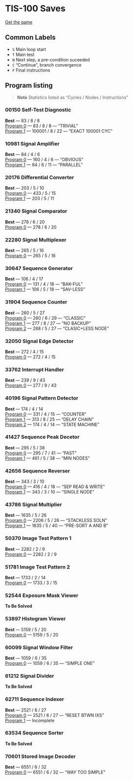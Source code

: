 # TIS-100 Saves

[Get the game](https://www.zachtronics.com/tis-100/)

## Common Labels

* `S` Main loop start
* `T` Main test
* `N` Next step, a pre-condition suceeded
* `C` “Continue”, branch convergence
* `F` Final instructions

## Program listing

> **Note**
> Statistics listed as “Cycles / Nodes / Instructions”


### 00150 Self-Test Diagnostic
**Best** — 83 / 8 / 8  
[Program 0](save/00150.0.txt) — 83 / 8 / 8 — “TRIVIAL”    
[Program 1](save/00150.1.txt) — 100001 / 8 / 22 — “EXACT 100001 CYC”    

### 10981 Signal Amplifier
**Best** — 84 / 4 / 6  
[Program 0](save/10981.0.txt) — 160 / 4 / 6 — “OBVIOUS”    
[Program 1](save/10981.1.txt) — 84 / 6 / 11 — “PARALLEL”    

### 20176 Differential Converter
**Best** — 203 / 5 / 10  
[Program 0](save/20176.0.txt) — 433 / 5 / 15  
[Program 1](save/20176.1.txt) — 203 / 5 / 11  

### 21340 Signal Comparator
**Best** — 278 / 6 / 20  
[Program 0](save/21340.0.txt) — 278 / 6 / 20  

### 22280 Signal Multiplexer
**Best** — 265 / 5 / 16  
[Program 0](save/22280.0.txt) — 265 / 5 / 16  

### 30647 Sequence Generator
**Best** — 106 / 4 / 17  
[Program 0](save/30647.0.txt) — 131 / 4 / 18 — “BAK-FUL”    
[Program 1](save/30647.1.txt) — 106 / 5 / 18 — “SAV-LESS”    

### 31904 Sequence Counter
**Best** — 260 / 5 / 27  
[Program 0](save/31904.0.txt) — 260 / 6 / 29 — “CLASSIC”    
[Program 1](save/31904.1.txt) — 277 / 8 / 27 — “NO BACKUP”    
[Program 2](save/31904.2.txt) — 288 / 5 / 27 — “CLASIC+LESS NODE”    

### 32050 Signal Edge Detector
**Best** — 272 / 4 / 15  
[Program 0](save/32050.0.txt) — 272 / 4 / 15  

### 33762 Interrupt Handler
**Best** — 239 / 9 / 43  
[Program 0](save/33762.0.txt) — 277 / 9 / 43  

### 40196 Signal Pattern Detector
**Best** — 174 / 4 / 14  
[Program 0](save/40196.0.txt) — 331 / 4 / 15 — “COUNTER”    
[Program 1](save/40196.1.txt) — 313 / 8 / 25 — “DELAY CHAIN”    
[Program 2](save/40196.2.txt) — 174 / 4 / 14 — “STATE MACHINE”    

### 41427 Sequence Peak Decetor
**Best** — 295 / 5 / 38  
[Program 0](save/41427.0.txt) — 295 / 7 / 41 — “FAST”    
[Program 1](save/41427.1.txt) — 461 / 5 / 38 — “MIN NODES”    

### 42656 Sequence Reverser
**Best** — 343 / 3 / 10  
[Program 0](save/42656.0.txt) — 416 / 4 / 18 — “SEP READ & WRITE”    
[Program 1](save/42656.1.txt) — 343 / 3 / 10 — “SINGLE NODE”    

### 43786 Signal Multiplier
**Best** — 1635 / 5 / 26  
[Program 0](save/43786.0.txt) — 2206 / 5 / 26 — “STACKLESS SOLN”    
[Program 1](save/43786.1.txt) — 1635 / 5 / 40 — “PRE-SORT A AND B”    

### 50370 Image Test Pattern 1
**Best** — 2282 / 2 / 9  
[Program 0](save/50370.0.txt) — 2282 / 2 / 9  

### 51781 Image Test Pattern 2
**Best** — 1733 / 2 / 14  
[Program 0](save/51781.0.txt) — 1733 / 3 / 15  

### 52544 Exposure Mask Viewer
**To Be Solved**

### 53897 Histogram Viewer
**Best** — 5159 / 5 / 20  
[Program 0](save/53897.0.txt) — 5159 / 5 / 20  

### 60099 Signal Window Filter
**Best** — 1059 / 6 / 35  
[Program 0](save/60099.0.txt) — 1059 / 6 / 35 — “SIMPLE ONE”    

### 61212 Signal Divider
**To Be Solved**

### 62711 Sequence Indexer
**Best** — 2521 / 6 / 27  
[Program 0](save/62711.0.txt) — 2521 / 6 / 27 — “RESET BTWN IXS”    
[Program 1](save/62711.1.txt) — Incomplete  

### 63534 Sequence Sorter
**To Be Solved**

### 70601 Stored Image Decoder
**Best** — 6551 / 6 / 32  
[Program 0](save/70601.0.txt) — 6551 / 6 / 32 — “WAY TOO SIMPLE”    
